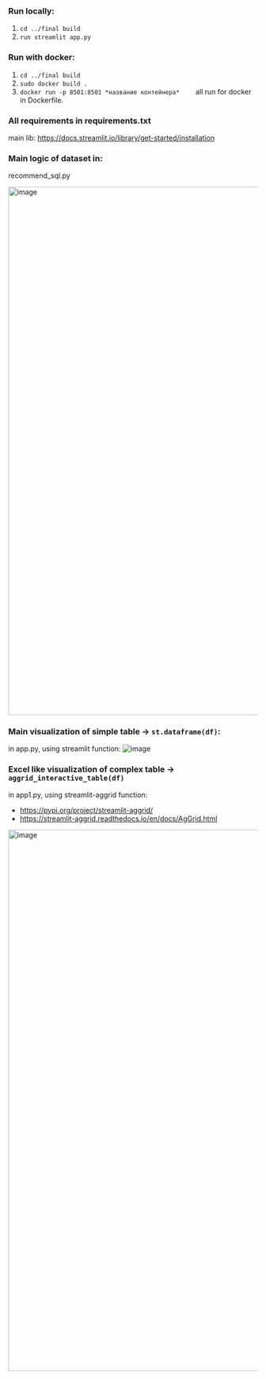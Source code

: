

### Run locally:
  1. ``` cd ../final build   ```
  2. ``` run streamlit app.py  ```
### Run with docker:
  1. ``` cd ../final build   ```
  2. ``` sudo docker build . ```
  3. ``` docker run -p 8501:8501 *название контейнера*     ```
  all run for docker in Dockerfile.

### All requirements in requirements.txt
main lib: https://docs.streamlit.io/library/get-started/installation

### Main logic of dataset in:
 recommend_sql.py  

<img width="1065" alt="image" src="https://user-images.githubusercontent.com/83408191/199677206-2d8a3536-2547-4c14-bfa4-1dec49d35930.png">


### Main visualization of simple table ->  ```st.dataframe(df)```:  
in app.py, using streamlit function:
![image](https://user-images.githubusercontent.com/83408191/199668571-8beb40f1-7963-4e18-92a4-9e2a77cb0deb.png)

### Excel like visualization of complex table ->  ```aggrid_interactive_table(df)``` 
in app1.py, using streamlit-aggrid function:
  - https://pypi.org/project/streamlit-aggrid/
  - https://streamlit-aggrid.readthedocs.io/en/docs/AgGrid.html 
<img width="1091" alt="image" src="https://user-images.githubusercontent.com/83408191/199673091-40730e88-86e8-476d-b5e6-95d5f0838557.png">

 
